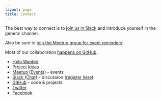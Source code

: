 ```yaml
---
layout: page
title: Connect
---
```


The best way to connect is to [join us in
Slack](https://openwichita-slack.herokuapp.com) and introduce yourself in the
general channel.

Also be sure to [join the Meetup group for event
reminders](https://meetup.com/openwichita)!

Most of our collaboration [happens on GitHub](https://github.com/openwichita).

* [Help Wanted](https://github.com/openwichita/help-wanted)
* [Project Ideas](https://github.com/openwichita/project-ideas)
* [Meetup (Events)](http://www.meetup.com/openwichita/) - events
* [Slack (Chat)](https://openwichita.slack.com) - discussion ([register here](https://openwichita-slack.herokuapp.com))
* [GitHub](https://github.com/openwichita) - code & projects
* [Twitter](https://twitter.com/openwichita)
* [Facebook](https://www.facebook.com/openwichita) 
